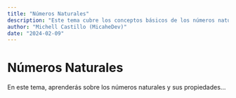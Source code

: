 ```yaml
---
title: "Números Naturales"
description: "Este tema cubre los conceptos básicos de los números naturales."
author: "Michell Castillo (MicaheDev)"
date: "2024-02-09"
---
```


# Números Naturales

En este tema, aprenderás sobre los números naturales y sus propiedades...